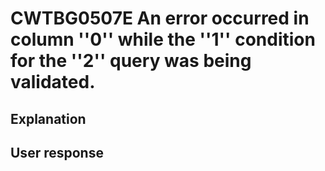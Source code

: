 # CWTBG0507E An error occurred in column ''0'' while the ''1'' condition for the ''2'' query was being validated.

## Explanation

## User response